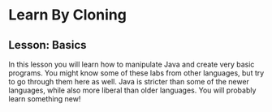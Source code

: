 # Learn By Cloning
## Lesson: Basics

In this lesson you will learn how to manipulate Java and create very basic programs. You might know some of these labs from other languages, but try to go through them here as well. Java is stricter than some of the newer languages, while also more liberal than older languages. You will probably learn something new! 
